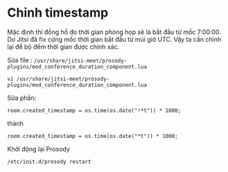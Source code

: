 # Chỉnh timestamp

Mặc định thì đồng hồ đo thời gian phòng họp sẽ là bắt đầu từ mốc 7:00:00. Do Jitsi đã fix cứng mốc thời gian bắt đầu từ múi giờ UTC. Vậy ta cần chỉnh lại để bộ đếm thời gian được chính xác.

Sửa file : `/usr/share/jitsi-meet/prosody-plugins/mod_conference_duration_component.lua`

    vi /usr/share/jitsi-meet/prosody-plugins/mod_conference_duration_component.lua

Sửa phần:

    room.created_timestamp = os.time(os.date("!*t")) * 1000;

thành

    room.created_timestamp = os.time(os.date("*t")) * 1000;

Khởi động lại Prosody

    /etc/init.d/prosody restart